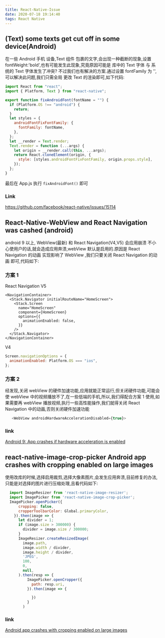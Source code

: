 ```yaml
---
title: React-Native-Issue
date: 2020-07-18 19:14:40
tags: React Native
---
```


## (Text) some texts get cut off in some device(Android)

在一些 Android 手机 设备,Text 组件 包裹的文字,会出现一种截断的现象,设置 fontWeight:'bold',也有可能发生此现象,究竟原因可能是
库中的 Text 字体 与 系统的 Text 字体发生了冲突? 不过我们也有解决的方案.通过设置 fontFamily 为 '',可以解决此问题,我们只需全局
更改 Text 的渲染即可,如下代码:

```js
import React from "react";
import { Platform, Text } from "react-native";

export function fixAndroidFont(fontName = "") {
  if (Platform.OS !== "android") {
    return;
  }
  let styles = {
    androidFontFixFontFamily: {
      fontFamily: fontName,
    },
  };
  let __render = Text.render;
  Text.render = function (...args) {
    let origin = __render.call(this, ...args);
    return React.cloneElement(origin, {
      style: [styles.androidFontFixFontFamily, origin.props.style],
    });
  };
}
```

最后在 App.js 执行 `fixAndroidFont()` 即可

### Link

https://github.com/facebook/react-native/issues/15114

## React-Native-WebView and React Navigation was cashed (android)

android 9 以上, WebView(最新) 和 React Navigation(V4,V5) 会应用崩溃 不小心使用户的话,就会造成应用奔溃,webView 默认是启用的.原因是 React Navigation 的动画 实现影响了 WebView ,我们只要关闭 React Navigation 的动画 即可,代码如下:

### 方案 1

React Navigation V5

```tsx
<NavigationContainer>
  <Stack.Navigator initialRouteName="HomeScreen">
    <Stack.Screen
      name="HomeScreen"
      component={HomeScreen}
      options={{
        animationEnabled: false,
      }}
    />
  </Stack.Navigator>
</NavigationContainer>
```

V4

```js
Screen.navigationOptions = {
  animationEnabled: Platform.OS === "ios",
};
```

### 方案 2

经发现,关闭 webView 的硬件加速功能,应用就能正常运行,但关闭硬件功能,可能会使 webView 中的视频播放不了,在一些低端的手机,所以,我们得配合方案 1 使用,如果需要再 webView 播放视频,执行一些高性能操作,我们就得关闭 React Navigation 中的动画,否则关闭硬件加速功能

```js
   <WebView androidHardwareAccelerationDisabled={true}>
```

### link

[Android 9: App crashes if hardware acceleration is enabled ](https://github.com/react-native-community/react-native-webview/issues/575#issuecomment-587267906)

## react-native-image-crop-picker Android app crashes with cropping enabled on large images

使用改库的时候,选择启用裁剪,选择大像素图片,会发生应用奔溃,目前修复的办法,只能是对选择的图片进行压缩处理,且看代码如下:

```js
  import ImageResizer from 'react-native-image-resizer';
  import ImagePicker from 'react-native-image-crop-picker';
  ImagePicker.openPicker({
      cropping: false,
      cropperToolbarColor: Global.primaryColor,
    }).then(image => {
      let divider = 1;
      if (image.size > 300000) {
        divider = image.size / 300000;
      }
      ImageResizer.createResizedImage(
        image.path,
        image.width / divider,
        image.height / divider,
        'JPEG',
        100,
        0,
        null,
      ).then(resp => {
          ImagePicker.openCropper({
            path: resp.uri,
          }).then(image => {

            })
          }
        )
```

### link

[Android app crashes with cropping enabled on large images](https://github.com/ivpusic/react-native-image-crop-picker/issues/1291)
